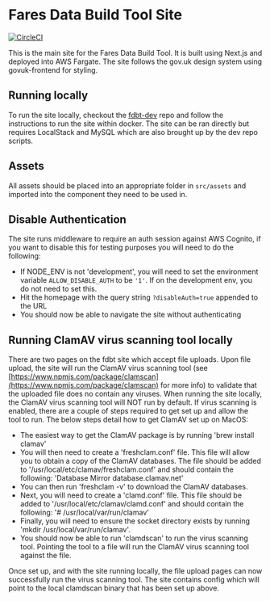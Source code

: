 # Fares Data Build Tool Site

[![CircleCI](https://circleci.com/gh/fares-data-build-tool/fdbt-site.svg?style=svg)](https://circleci.com/gh/fares-data-build-tool/fdbt-site)

This is the main site for the Fares Data Build Tool. It is built using Next.js and deployed into AWS Fargate.
The site follows the gov.uk design system using govuk-frontend for styling.

## Running locally

To run the site locally, checkout the [fdbt-dev](https://github.com/fares-data-build-tool/fdbt-dev) repo and follow the instructions to run the site within docker. The site can be ran directly but requires LocalStack and MySQL which are also brought up by the dev repo scripts.

## Assets

All assets should be placed into an appropriate folder in `src/assets` and imported into the component they need to be used in.

## Disable Authentication

The site runs middleware to require an auth session against AWS Cognito, if you want to disable this for testing purposes you will need to do the following:

- If NODE_ENV is not 'development', you will need to set the environment variable `ALLOW_DISABLE_AUTH` to be `'1'`. If on the development env, you do not need to set this.
- Hit the homepage with the query string `?disableAuth=true` appended to the URL
- You should now be able to navigate the site without authenticating

## Running ClamAV virus scanning tool locally

There are two pages on the fdbt site which accept file uploads. Upon file upload, the site will run the ClamAV virus scanning tool (see [https://www.npmjs.com/package/clamscan](https://www.npmjs.com/package/clamscan) for more info) to validate that the uploaded file does no contain any viruses. When running the site locally, the ClamAV virus scanning tool will NOT run by default. If virus scanning is enabled, there are a couple of steps required to get set up and allow the tool to run. The below steps detail how to get ClamAV set up on MacOS:

- The easiest way to get the ClamAV package is by running 'brew install clamav'
- You will then need to create a 'freshclam.conf' file. This file will allow you to obtain a copy of the ClamAV databases. The file should be added to '/usr/local/etc/clamav/freshclam.conf' and should contain the following:
    'Database Mirror database.clamav.net'
- You can then run 'freshclam -v' to download the ClamAV databases.
- Next, you will need to create a 'clamd.conf' file. This file should be added to '/usr/local/etc/clamav/clamd.conf' and should contain the following:
    '# /usr/local/var/run/clamav'
- Finally, you will need to ensure the socket directory exists by running 'mkdir /usr/local/var/run/clamav'.
- You should now be able to run 'clamdscan' to run the virus scanning tool. Pointing the tool to a file will run the ClamAV virus scanning tool against the file.

Once set up, and with the site running locally, the file upload pages can now successfully run the virus scanning tool. The site contains config which will point to the local clamdscan binary that has been set up above.
